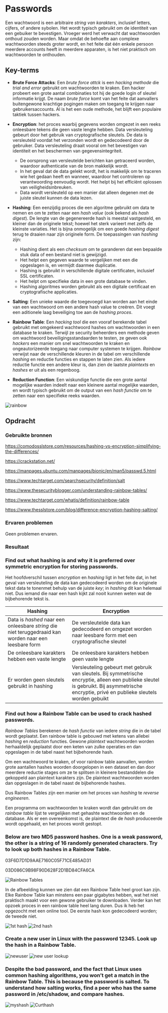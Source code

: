 # Passwords

Een wachtwoord is een arbitraire _string van karakters_, inclusief letters, cijfers, of andere sybolen. Het wordt typisch gebruikt om de identiteit van een gebuiker te bevestigen. Vroeger werd het verwacht dat wachtwoorden onthoud zouden worden. Maar omdat de behoefte aan complexe wachtwoorden steeds groter wordt, en het feite dat één enkele persoon meerdere accounts heeft in meerdere apparaten, is het niet praktisch om wachtwoorden te onthouden.


## Key-terms


- **Brute Force Attacks**: Een _brute force attck_ is een _hacking methode_ die _trial and error_ gebruikt om wachtwoorden te kraken. Een hacker probeert een grote aantal combinaties tot hij de goede login of sleutel informatie krijgt. De naam _brute force_ komt van het feite dat aanvallers buitengewone krachtige pogingen maken om toegang te krijgen naar gebruikersaccounts. Al is het een oude methode, het blijft een populaire taktiek tussen hackers.

- **Encryption**: het proces waarbij gegevens worden omgezet in een reeks onleesbare tekens die geen vaste lengte hebben. Data versleuteling gebeurt door het gebruik van cryptografische sleutels. De data is versleuteld voordat het verzonden wordt en gedecodeerd door de gebruiker. Data versleuteling draait vooral om het bevestigen van identiteit en het beschermen van gegevensintegriteit.

  - De oorsprong van versleutelde berichten kan getraceerd worden, waardoor authenticatie van de bron makkelijk wordt.
  - In het geval dat de data gelekt wordt, het is makkelijk om te traceren wie het gedaan heeft en wanneer, waardoor het controleren op verantwoording eenvoudig wordt. Het helpt bij het efficiënt oplossen van veiligheidsinbreuken.
  - Data wordt versleuteld op een manier dat alleen degenen met de juiste sleutel kunnen de data lezen.

- **Hashing**: Een eenzijdig proces die een algoritme gebruikt om data te nemen en om te zetten naar een _hash value_ (ook bekend als _hash digest_). De lengte van de gegenereerde hash is meestal vastgesteld, en kleiner dan de originele tekst; hoewel het sterk varieert met zelfs de kleinste variaties. Het is bijna onmogelijk om een goede _hashing digest_ terug te draaien naar zijn originele form. De toepassingen van _hashing_ zijn:

  - Hashing dient als een _checksum_ om te garanderen dat een bepaalde stuk data of een bestand niet is gewijzigd.
  - Het helpt een gegeven waarde te vergelijken met een die opgeslagen is, en vermijdt daarmee duplicatie.
  - Hashing is gebruikt in verschillende digitale certificaten, inclusief SSL certificaten.
  - Het helpt om specifieke data in een grote database te vinden.
  - Hashing algoritmes worden gebruikt als een digitale certificaat en cryptografische applicaties.

- **Salting**: Een unieke waarde die toegevoegd kan worden aan het einde van een wachtwoord om een andere hash value te creëren. Dit voegt een aditionele laag beveiliging toe aan de _hashing proces_.

- **Rainbow Table**: Een _hacking tool_ die een vooraf berekende tabel gebruikt met omgekeerd wachtwoord hashes om wachtwoorden in een database te kraken. Terwijl ze security beheerders een methode geven om wachtwoord beveiligingsstandaarden te testen, ze geven ook _hackers_ een manier om snel wachtwoorden te kraken en ongeautorizeerde toegang naar computer systemen te krijgen. _Rainbow_ verwijst naar de verschillende kleuren in de tabel om verschillende _hashing_ en reductie functies en stappen te laten zien. Als iedere reductie functie een andere kleur is, dan zien de laatste _plaintexts_ en _hashes_ er uit als een regenboog.


- **Reduction Function**: Een wiskundige functie die een grote aantal mogelijke waarden indeelt naar een kleinere aantal mogelijke waarden, en wordt typisch gebruikt om de output van een _hash functie_ om te zetten naar een specifieke reeks waarden.


![rainbow](https://github.com/techgrounds/techgrounds-EligioPessoa/blob/main/00_includes/SEC-07_rainbow_table-536x288.png)


## Opdracht
### Gebruikte bronnen

https://comodosslstore.com/resources/hashing-vs-encryption-simplifying-the-differences/

https://crackstation.net/

https://manpages.ubuntu.com/manpages/bionic/en/man5/passwd.5.html

https://www.techtarget.com/searchsecurity/definition/salt

https://www.thesecurityblogger.com/understanding-rainbow-tables/

https://www.techtarget.com/whatis/definition/rainbow-table

https://www.thesslstore.com/blog/difference-encryption-hashing-salting/

### Ervaren problemen

Geen problemen ervaren.

### Resultaat

### Find out what hashing is and why it is preferred over symmetric encryption for storing passwords.

Het hoofdverschil tussen _encryption_ en _hashing_ ligt in het feite dat, in het geval van versleuteling de data kan gedecodeerd worden om de originele tekst data te tonenmet behulp van de juiste _key_; in _hashing_ dit kan helemaal niet. Dus iemand die naar een hash kijkt zal nooit kunnen weten wat de bijbehorende tekst is.


| Hashing | Encryption |
| ------- | ---------- |
| Data is _hashed_ naar een onleesbare _string_ die niet teruggedraaid kan worden naar een leesbare form | De versleutelde data kan gedecodeerd en omgezet worden naar leesbare form met een cryptografische sleutel |
| De onleesbare karakters hebben een vaste lengte | De onleesbare karakters hebben geen vaste lengte |
| Er worden geen sleutels gebruikt in hashing | Versleuteling gebeurt met gebruik van sleutels. Bij symmetrische encryptie, alleen een publieke sleutel is gebruikt. Bij asymmetrische encryptie, privé en publieke sleutels worden gebuikt |

### Find out how a Rainbow Table can be used to crack hashed passwords.

_Rainbow Tables_ berekenen de _hash functie_ van iedere _string_ die in de tabel wordt geplaatst. Een rainbow table is gebouwd met ketens van allebei _hashing_ en _reduction_ functies. Gewone _plaintext_ wachtwoorden worden herhaaldelijk geplaatst door een keten van zulke operaties en dan opgeslagen in de tabel naast het bijbehorende hash.

Om een wachtwoord te kraken, of voor rainbow table aanvallen, worden grote aantallen hashes woorden doorgelopen in een dataset en dan door meerdere reductie stages om ze te splitsen in kleinere bestanddelen die gekoppeld aan plaintext karakters zijn. De plaintext wachtwoorden worden dan opgeslagen in de tabel naast de bijbehorende hashes.

Dus Rainbow Tables zijn een manier om het proces van _hashing_ te _reverse engineeren_.

Een programma om wachtwoorden te kraken wordt dan gebruikt om de _rainbow table_ lijst te vergelijken met gehashte wachtwoorden en de database. Als er een overeenkomst is, de plaintext die de _hash_ produceerde wordt opgehaald, en het proces wordt gestopt. 


### Below are two MD5 password hashes. One is a weak password, the other is a string of 16 randomly generated characters. Try to look up both hashes in a Rainbow Table.

03F6D7D1D9AAE7160C05F71CE485AD31

03D086C9B98F90D628F2D1BD84CFA6CA

![Rainbow Tables](https://github.com/techgrounds/techgrounds-EligioPessoa/blob/main/00_includes/SEC-07_rainbowtables.png)

In de afbeelding kunnen we zien dat een Rainbow Table heel groot kan zijn. Elke Rainbow Table kan minstens een paar gigabytes hebben, wat het niet praktisch maakt voor een gewone gebruiker te downloaden. Verder kan het opzoek proces in een rainbow table heel lang duren. Dus ik heb het opgezocht met een online tool. De eerste hash kon gedecodeerd worden; de tweede niet.


![1st hash](https://github.com/techgrounds/techgrounds-EligioPessoa/blob/main/00_includes/SEC-07_hash1.png)
![2nd hash](https://github.com/techgrounds/techgrounds-EligioPessoa/blob/main/00_includes/SEC-07_hash2.png)


### Create a new user in Linux with the password 12345. Look up the hash in a Rainbow Table.

![newuser](https://github.com/techgrounds/techgrounds-EligioPessoa/blob/main/00_includes/SEC-07_newusr.png)
![new user lookup](https://github.com/techgrounds/techgrounds-EligioPessoa/blob/main/00_includes/SEC-07_12345.png)

### Despite the bad password, and the fact that Linux uses common hashing algorithms, you won’t get a match in the Rainbow Table. This is because the password is salted. To understand how salting works, find a peer who has the same password in /etc/shadow, and compare hashes.


![myshash](https://github.com/techgrounds/techgrounds-EligioPessoa/blob/main/00_includes/SEC-07_myshadow.png)
![Curthash](https://github.com/techgrounds/techgrounds-EligioPessoa/blob/main/00_includes/SEC-07_shadowcurt.png)

